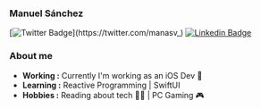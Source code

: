 ### Manuel Sánchez

[![Twitter Badge](https://img.shields.io/badge/-@manasv__-1ca0f1?style=flat-square&logo=twitter&logoColor=white&link=https://twitter.com/manasv_)](https://twitter.com/manasv_) 
[![Linkedin Badge](https://img.shields.io/badge/-Manuel_S%C3%A1nchez-blue?style=flat-square&logo=Linkedin&logoColor=white&link=https://www.linkedin.com/in/manuelsanchez/)](https://www.linkedin.com/in/manuelsanchez/) 

### About me
-  **Working :** Currently I'm working as an iOS Dev :iphone:
-  **Learning :** Reactive Programming | SwiftUI
-  **Hobbies :** Reading about tech :technologist: | PC Gaming :video_game:
